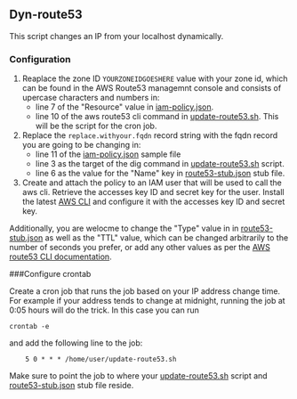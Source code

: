 ## Dyn-route53 

This script changes an IP from your localhost dynamically.

### Configuration

1. Reaplace the zone ID ```YOURZONEIDGOESHERE``` value with your zone id, which can be found in the AWS Route53 managemnt console and consists of upercase characters and numbers in:
     * line 7 of the "Resource" value in [iam-policy.json](https://github.com/markosluga/Dyn-route53/blob/main/iam-policy.json).
     * line 10 of the aws route53 cli command in [update-route53.sh](https://github.com/markosluga/change-route53/blob/main/update-route53.sh). This will be the script for the cron job.
2. Replace the ```replace.withyour.fqdn``` record string with the fqdn record you are going to be changing in:
     * line 11 of the [iam-policy.json](https://github.com/markosluga/Dyn-route53/blob/main/iam-policy.json) sample file
     * line 3 as the target of the dig command in [update-route53.sh](https://github.com/markosluga/change-route53/blob/main/update-route53.sh) script.
     * line 6 as the value for the "Name" key in [route53-stub.json](https://github.com/markosluga/change-route53/blob/main/route53-stub.json) stub file.
3. Create and attach the policy to an IAM user that will be used to call the aws cli. Retrieve the accesses key ID and secret key for the user. Install the latest [AWS CLI](https://docs.aws.amazon.com/cli/latest/userguide/getting-started-install.html) and configure it with the accesses key ID and secret key.

Additionally, you are welocme to change the "Type" value in in [route53-stub.json](https://github.com/markosluga/change-route53/blob/main/route53-stub.json) as well as the "TTL" value, which can be changed arbitrarily to the number of seconds you prefer, or add any other values as per the [AWS route53 CLI documentation](https://awscli.amazonaws.com/v2/documentation/api/latest/reference/route53/change-resource-record-sets.html).

###Configure crontab

Create a cron job that runs the job based on your IP address change time. For example if your address tends to change at midnight, running the job at 0:05 hours will do the trick. In this case you can run
```
crontab -e 
```
and add the following line to the job:
```
    5 0 * * * /home/user/update-route53.sh
```
Make sure to point the job to where your [update-route53.sh](https://github.com/markosluga/change-route53/blob/main/update-route53.sh) script and [route53-stub.json](https://github.com/markosluga/change-route53/blob/main/route53-stub.json) stub file reside.
